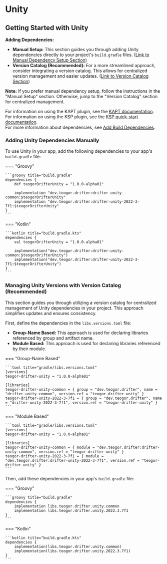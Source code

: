 # Unity

[//]: # (REGION-DEPENDENCIES)

## Getting Started with Unity

**Adding Dependencies:**

* **Manual Setup:**  This section guides you through adding Unity dependencies directly to your project's `build.gradle` files. ([Link to Manual Dependency Setup Section](#adding-unity-dependencies-manually))
* **Version Catalog (Recommended):** For a more streamlined approach, consider integrating a version catalog. This allows for centralized version management and easier updates. ([Link to Version Catalog Section](#managing-unity-versions-with-version-catalog-recommended))

**Note:** If you prefer manual dependency setup, follow the instructions in the "Manual Setup" section. Otherwise, jump to the "Version Catalog" section for centralized management.

For information on using the KAPT plugin, see the [KAPT documentation](https://kotlinlang.org/docs/kapt.html).  
For information on using the KSP plugin, see the [KSP quick-start documentation](https://kotlinlang.org/docs/ksp-quickstart.html).  
For more information about dependencies, see [Add Build Dependencies](https://developer.android.com/studio/build/dependencies).  

### Adding Unity Dependencies Manually

To use Unity in your app, add the following dependencies to your app's `build.gradle` file:

=== "Groovy"

    ```groovy title="build.gradle"
    dependencies {
        def teogorDrifterUnity = "1.0.0-alpha01"
        
        implementation "dev.teogor.drifter:drifter-unity-common:$teogorDrifterUnity"
        implementation "dev.teogor.drifter:drifter-unity-2022-3-7f1:$teogorDrifterUnity"
    }
    ```

=== "Kotlin"

    ```kotlin title="build.gradle.kts"
    dependencies {
        val teogorDrifterUnity = "1.0.0-alpha01"
        
        implementation("dev.teogor.drifter:drifter-unity-common:$teogorDrifterUnity")
        implementation("dev.teogor.drifter:drifter-unity-2022-3-7f1:$teogorDrifterUnity")
    }
    ```

### Managing Unity Versions with Version Catalog (Recommended)

This section guides you through utilizing a version catalog for centralized management of Unity dependencies in your project. This approach simplifies updates and ensures consistency.

First, define the dependencies in the `libs.versions.toml` file:

- **Group-Name Based:** This approach is used for declaring libraries referenced by group and artifact name.
- **Module Based:** This approach is used for declaring libraries referenced by their module.

=== "Group-Name Based"

    ```toml title="gradle/libs.versions.toml"
    [versions]
    teogor-drifter-unity = "1.0.0-alpha01"
    
    [libraries]
    teogor-drifter-unity-common = { group = "dev.teogor.drifter", name = "drifter-unity-common", version.ref = "teogor-drifter-unity" }
    teogor-drifter-unity-2022-3-7f1 = { group = "dev.teogor.drifter", name = "drifter-unity-2022-3-7f1", version.ref = "teogor-drifter-unity" }
    ```

=== "Module Based"

    ```toml title="gradle/libs.versions.toml"
    [versions]
    teogor-drifter-unity = "1.0.0-alpha01"
    
    [libraries]
    teogor-drifter-unity-common = { module = "dev.teogor.drifter:drifter-unity-common", version.ref = "teogor-drifter-unity" }
    teogor-drifter-unity-2022-3-7f1 = { module = "dev.teogor.drifter:drifter-unity-2022-3-7f1", version.ref = "teogor-drifter-unity" }
    ```

Then, add these dependencies in your app's `build.gradle` file:

=== "Groovy"

    ```groovy title="build.gradle"
    dependencies {
        implementation libs.teogor.drifter.unity.common
        implementation libs.teogor.drifter.unity.2022.3.7f1
    }
    ```

=== "Kotlin"

    ```kotlin title="build.gradle.kts"
    dependencies {
        implementation(libs.teogor.drifter.unity.common)
        implementation(libs.teogor.drifter.unity.2022.3.7f1)
    }
    ```

[//]: # (REGION-DEPENDENCIES)

